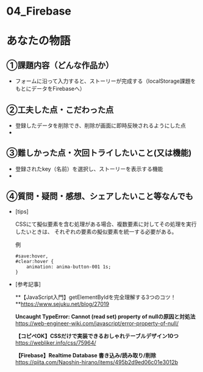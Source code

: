 # 04_Firebase

# あなたの物語

## ①課題内容（どんな作品か）
- フォームに沿って入力すると、ストーリーが完成する（localStorage課題をもとにデータをFirebaseへ）

## ②工夫した点・こだわった点
- 登録したデータを削除でき、削除が画面に即時反映されるようにした点
- 

## ③難しかった点・次回トライしたいこと(又は機能)
- 登録されたkey（名前）を選択し、ストーリーを表示する機能
- 

## ④質問・疑問・感想、シェアしたいこと等なんでも
- [tips]

    CSSにて擬似要素を含む処理がある場合、複数要素に対してその処理を実行したいときは、
    それぞれの要素の擬似要素を統一する必要がある。
    
    例
    ```
    #save:hover,
    #clear:hover {
        animation: anima-button-001 1s;
    }
    ```

- [参考記事]

  **【JavaScript入門】getElementByIdを完全理解する3つのコツ！**https://www.sejuku.net/blog/27019

  ****Uncaught TypeError: Cannot (read set) property of nullの原因と対処法****https://web-engineer-wiki.com/javascript/error-property-of-null/

  ****【コピペOK】CSSだけで実装できるおしゃれテーブルデザイン10つ****https://webliker.info/css/75964/

  ****【Firebase】Realtime Database 書き込み/読み取り/削除****https://qiita.com/Naoshin-hirano/items/495b2d9ed06c01e3012b
